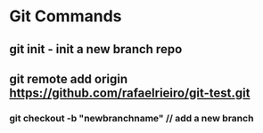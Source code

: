 # Git Commands

## git init - init a new branch repo

## git remote add origin https://github.com/rafaelrieiro/git-test.git

### git checkout -b "newbranchname" // add a new branch

### 
 
